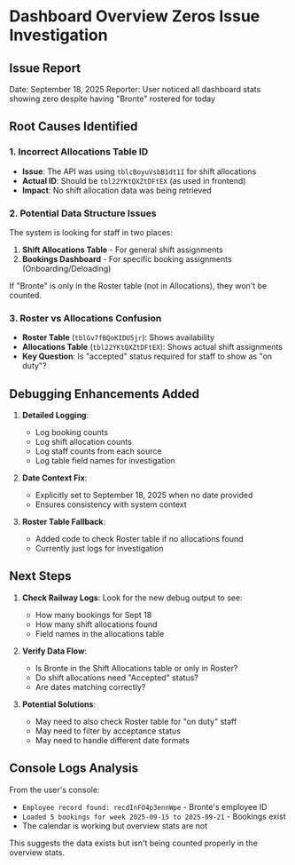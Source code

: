 # Dashboard Overview Zeros Issue Investigation

## Issue Report
Date: September 18, 2025
Reporter: User noticed all dashboard stats showing zero despite having "Bronte" rostered for today

## Root Causes Identified

### 1. Incorrect Allocations Table ID
- **Issue**: The API was using `tblcBoyuVsbB1dt1I` for shift allocations
- **Actual ID**: Should be `tbl22YKtQXZtDFtEX` (as used in frontend)
- **Impact**: No shift allocation data was being retrieved

### 2. Potential Data Structure Issues
The system is looking for staff in two places:
1. **Shift Allocations Table** - For general shift assignments
2. **Bookings Dashboard** - For specific booking assignments (Onboarding/Deloading)

If "Bronte" is only in the Roster table (not in Allocations), they won't be counted.

### 3. Roster vs Allocations Confusion
- **Roster Table** (`tblGv7fBQoKIDU5jr`): Shows availability
- **Allocations Table** (`tbl22YKtQXZtDFtEX`): Shows actual shift assignments
- **Key Question**: Is "accepted" status required for staff to show as "on duty"?

## Debugging Enhancements Added

1. **Detailed Logging**:
   - Log booking counts
   - Log shift allocation counts
   - Log staff counts from each source
   - Log table field names for investigation

2. **Date Context Fix**:
   - Explicitly set to September 18, 2025 when no date provided
   - Ensures consistency with system context

3. **Roster Table Fallback**:
   - Added code to check Roster table if no allocations found
   - Currently just logs for investigation

## Next Steps

1. **Check Railway Logs**: Look for the new debug output to see:
   - How many bookings for Sept 18
   - How many shift allocations found
   - Field names in the allocations table

2. **Verify Data Flow**:
   - Is Bronte in the Shift Allocations table or only in Roster?
   - Do shift allocations need "Accepted" status?
   - Are dates matching correctly?

3. **Potential Solutions**:
   - May need to also check Roster table for "on duty" staff
   - May need to filter by acceptance status
   - May need to handle different date formats

## Console Logs Analysis
From the user's console:
- `Employee record found: recdInFO4p3ennWpe` - Bronte's employee ID
- `Loaded 5 bookings for week 2025-09-15 to 2025-09-21` - Bookings exist
- The calendar is working but overview stats are not

This suggests the data exists but isn't being counted properly in the overview stats.
